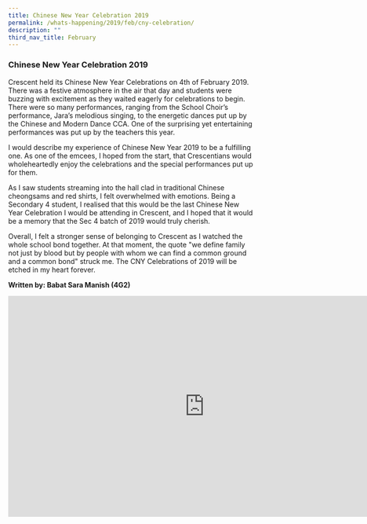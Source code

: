 ```yaml
---
title: Chinese New Year Celebration 2019
permalink: /whats-happening/2019/feb/cny-celebration/
description: ""
third_nav_title: February
---
```

### **Chinese New Year Celebration 2019**
Crescent held its Chinese New Year Celebrations on 4th of February 2019. There was a festive atmosphere in the air that day and students were buzzing with excitement as they waited eagerly for celebrations to begin.&nbsp; There were so many performances, ranging from the School Choir’s performance, Jara’s melodious singing, to the energetic dances put up by the Chinese and Modern Dance CCA. One of the surprising yet entertaining performances was put up by the teachers this year.&nbsp;  
  
I would describe my experience of Chinese New Year 2019 to be a fulfilling one. As one of the emcees, I hoped from the start, that Crescentians would wholeheartedly enjoy the celebrations and the special performances put up for them.&nbsp;  
  
As I saw students streaming into the hall clad in traditional Chinese cheongsams and red shirts, I felt overwhelmed with emotions. Being a Secondary 4 student, I realised that this would be the last Chinese New Year Celebration I would be attending in Crescent, and I hoped that it would be a memory that the Sec 4 batch of 2019 would truly cherish.  
  
Overall, I felt a stronger sense of belonging to Crescent as I watched the whole school bond together. At that moment, the quote "we define family not just by blood but by people with whom we can find a common ground and a common bond" struck me. The CNY Celebrations of 2019 will be etched in my heart forever.

**Written by: Babat Sara Manish (4G2)**

<iframe allowfullscreen="true" height="450" width="800" frameborder="0" src="https://docs.google.com/presentation/d/e/2PACX-1vRl4oCnXWfdjVDpiDjK2kK4j3gjd2srfwNl5qXgIfxP9XYp7a0w1vKPyqLDmHZxhAAcE6p4xb1rj1e5/embed?start=false&amp;loop=false&amp;delayms=3000"></iframe>